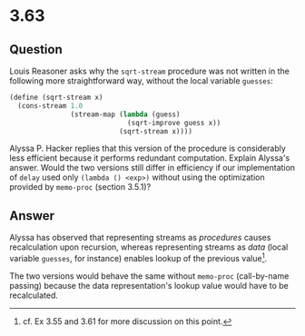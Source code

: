 # 3.63

## Question

Louis Reasoner asks why the `sqrt-stream` procedure was not written in the following more straightforward way, without the local variable `guesses`:

```scheme
(define (sqrt-stream x)
  (cons-stream 1.0
               (stream-map (lambda (guess)
                             (sqrt-improve guess x))
                           (sqrt-stream x))))
```

Alyssa P. Hacker replies that this version of the procedure is considerably less efficient because it performs redundant computation. Explain Alyssa's answer. Would the two versions still differ in efficiency if our implementation of `delay` used only `(lambda () <exp>)` without using the optimization provided by `memo-proc` (section 3.5.1)?

## Answer

Alyssa has observed that representing streams as *procedures* causes recalculation upon recursion, whereas representing streams as *data* (local variable `guesses`, for instance) enables lookup of the previous value[^1].

The two versions would behave the same without `memo-proc` (call-by-name passing) because the data representation's lookup value would have to be recalculated.

[^1]: cf. Ex 3.55 and 3.61 for more discussion on this point.
